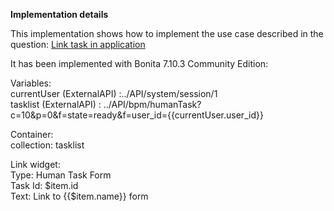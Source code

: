 **Implementation details**

This implementation shows how to implement the use case described in the question: [Link task in application](https://community.bonitasoft.com/questions-and-answers/link-task-application)

It has been implemented with Bonita 7.10.3 Community Edition:

Variables:  
currentUser (ExternalAPI) :../API/system/session/1   
tasklist (ExternalAPI) : ../API/bpm/humanTask?c=10&p=0&f=state=ready&f=user_id={{currentUser.user_id}}  

Container:  
collection: tasklist  

Link widget:  
Type: Human Task Form  
Task Id: $item.id  
Text: Link to {{$item.name}} form  

